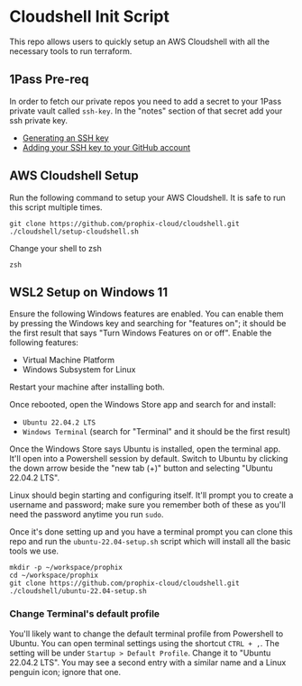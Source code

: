 # Cloudshell Init Script

This repo allows users to quickly setup an AWS Cloudshell with all the
necessary tools to run terraform.

## 1Pass Pre-req

In order to fetch our private repos you need to add a secret to your 1Pass
private vault called `ssh-key`. In the "notes" section of that secret add your
ssh private key.

- [Generating an SSH key](https://docs.github.com/en/authentication/connecting-to-github-with-ssh/generating-a-new-ssh-key-and-adding-it-to-the-ssh-agent?platform=linux)
- [Adding your SSH key to your GitHub account](https://docs.github.com/en/authentication/connecting-to-github-with-ssh/adding-a-new-ssh-key-to-your-github-account#adding-a-new-ssh-key-to-your-account)

## AWS Cloudshell Setup

Run the following command to setup your AWS Cloudshell. It is safe to run this
script multiple times.

```
git clone https://github.com/prophix-cloud/cloudshell.git
./cloudshell/setup-cloudshell.sh
```

Change your shell to zsh
```
zsh
```

## WSL2 Setup on Windows 11

Ensure the following Windows features are enabled. You can enable them by
pressing the Windows key and searching for "features on"; it should be the
first result that says "Turn Windows Features on or off". Enable the following
features:

- Virtual Machine Platform
- Windows Subsystem for Linux

Restart your machine after installing both.

Once rebooted, open the Windows Store app and search for and install:

- `Ubuntu 22.04.2 LTS`
- `Windows Terminal` (search for "Terminal" and it should be the first result)

Once the Windows Store says Ubuntu is installed, open the terminal app. It'll
open into a Powershell session by default. Switch to Ubuntu by clicking the
down arrow beside the "new tab (+)" button and selecting "Ubuntu 22.04.2 LTS".

Linux should begin starting and configuring itself. It'll prompt you to create
a username and password; make sure you remember both of these as you'll need
the password anytime you run `sudo`.

Once it's done setting up and you have a terminal prompt you can clone this
repo and run the `ubuntu-22.04-setup.sh` script which will install all the
basic tools we use.

```
mkdir -p ~/workspace/prophix
cd ~/workspace/prophix
git clone https://github.com/prophix-cloud/cloudshell.git
./cloudshell/ubuntu-22.04-setup.sh
```

### Change Terminal's default profile
You'll likely want to change the default terminal profile from Powershell to
Ubuntu. You can open terminal settings using the shortcut `CTRL + ,`. The
setting will be under `Startup > Default Profile`. Change it to "Ubuntu 22.04.2
LTS". You may see a second entry with a similar name and a Linux penguin icon;
ignore that one.
